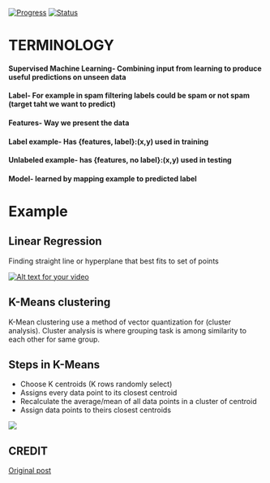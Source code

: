 [![Progress](https://img.shields.io/badge/Progress-15%25-orange.svg)]()
[![Status](https://img.shields.io/badge/Status-Incomplete-orange.svg)]()

# TERMINOLOGY
#### Supervised Machine Learning- Combining input from learning to produce useful predictions on unseen data
#### Label- For example in spam filtering labels could be spam or not spam (target taht we want to predict)
#### Features- Way we present the data
#### Label example- Has {features, label}:(x,y) used in training
#### Unlabeled example- has {features, no label}:(x,y) used in testing
#### Model- learned by mapping example to predicted label

# Example
## Linear Regression
Finding straight line or hyperplane that best fits to set of points

[![Alt text for your video](https://upload.wikimedia.org/wikipedia/commons/thumb/2/2f/Google_2015_logo.svg/1200px-Google_2015_logo.svg.png)](https://youtu.be/qAjFQLydY8E)

## K-Means clustering
K-Mean clustering use a method of vector quantization for (cluster analysis). Cluster analysis is where grouping task is among similarity to each other for same group.

## Steps in K-Means
- Choose K centroids (K rows randomly select)
- Assigns every data point to its closest centroid
- Recalculate the average/mean of all data points in a cluster of centroid
- Assign data points to theirs closest centroids

![](https://www.r-statistics.com/wp-content/uploads/2012/01/equation_1_RinAction2CH16.png)

## CREDIT
[Original post](https://www.r-bloggers.com/k-means-clustering-from-r-in-action/)
